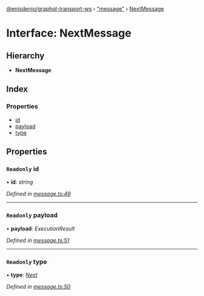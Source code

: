 [@enisdenjo/graphql-transport-ws](../README.md) › ["message"](../modules/_message_.md) › [NextMessage](_message_.nextmessage.md)

# Interface: NextMessage

## Hierarchy

* **NextMessage**

## Index

### Properties

* [id](_message_.nextmessage.md#readonly-id)
* [payload](_message_.nextmessage.md#readonly-payload)
* [type](_message_.nextmessage.md#readonly-type)

## Properties

### `Readonly` id

• **id**: *string*

*Defined in [message.ts:49](https://github.com/enisdenjo/graphql-transport-ws/blob/9a98ec4/src/message.ts#L49)*

___

### `Readonly` payload

• **payload**: *ExecutionResult*

*Defined in [message.ts:51](https://github.com/enisdenjo/graphql-transport-ws/blob/9a98ec4/src/message.ts#L51)*

___

### `Readonly` type

• **type**: *[Next](../enums/_message_.messagetype.md#next)*

*Defined in [message.ts:50](https://github.com/enisdenjo/graphql-transport-ws/blob/9a98ec4/src/message.ts#L50)*
